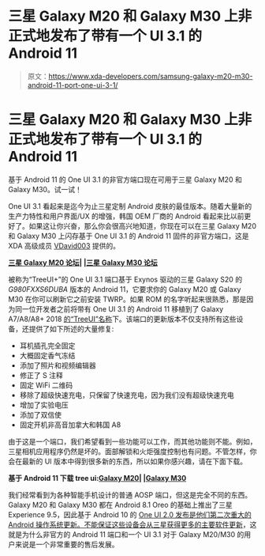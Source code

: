 # 三星 Galaxy M20 和 Galaxy M30 上非正式地发布了带有一个 UI 3.1 的 Android 11

> 原文：<https://www.xda-developers.com/samsung-galaxy-m20-m30-android-11-port-one-ui-3-1/>

# 三星 Galaxy M20 和 Galaxy M30 上非正式地发布了带有一个 UI 3.1 的 Android 11

基于 Android 11 的 One UI 3.1 的非官方端口现在可用于三星 Galaxy M20 和 Galaxy M30。试一试！

One UI 3.1 看起来是迄今为止三星定制 Android 皮肤的最佳版本。随着大量新的生产力特性和用户界面/UX 的增强，韩国 OEM 厂商的 Android 看起来比以前更好了。如果这让你兴奋，那么你会很高兴地知道，你现在可以在三星 Galaxy M20 和 Galaxy M30 上闪存基于 One UI 3.1 的 Android 11 固件的非官方端口，这是 XDA 高级成员 [VDavid003](https://forum.xda-developers.com/m/vdavid003.9671514/) 提供的。

**[三星 Galaxy M20 论坛](https://forum.xda-developers.com/c/samsung-galaxy-m20.8714/)| |[三星 Galaxy M30 论坛](https://forum.xda-developers.com/c/samsung-galaxy-m30.8721/)**

被称为“TreeUI+”的 One UI 3.1 端口基于 Exynos 驱动的三星 Galaxy S20 的 *G980FXXS6DUBA* 版本的 Android 11，它要求你的 Galaxy M20 或 Galaxy M30 在你可以刷新它之前安装 TWRP。如果 ROM 的名字听起来很熟悉，那是因为同一位开发者之前将带有 One UI 3.1 的 Android 11 移植到了 Galaxy A7/A8/A8+ 2018 [的“TreeUI”名称](https://www.xda-developers.com/samsung-galaxy-a7-a8-a8-plus-2018-android-11-port-one-ui-3-1/)下。该端口的更新版本不仅支持所有这些设备，还提供了如下所述的大量修复:

*   耳机插孔完全固定
*   大概固定香气冻结
*   添加了照片和视频编辑器
*   修正了 S 注释
*   固定 WiFi 二维码
*   移除了超级快速充电，只保留了快速充电，因为我们没有超级快速充电
*   增加了实验电压
*   添加了双信使
*   固定开机非高音加拿大和韩国 A8

由于这是一个端口，我们希望看到一些功能可以工作，而其他功能则不能。例如，三星相机应用程序仍然是坏的。面部解锁和火炬强度控制也有问题。不管怎样，你会在最新的 UI 版本中得到很多新的东西，所以如果你感兴趣，请在下面下载。

**基于 Android 11 下载 tree ui:[Galaxy M20](https://forum.xda-developers.com/t/rom-vendor-oneui3-1-s20-port-treeui-0-9-5-beta-for-a8-a8-a7-m20-m30.4264871/)| |[Galaxy M30](https://forum.xda-developers.com/t/rom-vendor-oneui3-1-s20-port-treeui-0-9-5-beta-for-a8-a8-a7-m20-m30.4264875/)**

我们经常看到为各种智能手机设计的普通 AOSP 端口，但这是完全不同的东西。Galaxy M20 和 Galaxy M30 都在 Android 8.1 Oreo 的基础上推出了三星 Experience 9.5，因此基于 Android 10 的 [One UI 2.0 发布是他们第二次重大的 Android 操作系统更新。不能保证这些设备会从三星获得](https://www.xda-developers.com/android-10-rolling-out-samsung-galaxy-m20-galaxy-m30-india/)[更多的主要软件更新](https://www.xda-developers.com/samsung-galaxy-devices-3-generations-android-updates/)，这就是为什么非官方的 Android 11 端口和一个 UI 3.1 对于 Galaxy M20/M30 的用户来说是一个非常重要的售后发展。